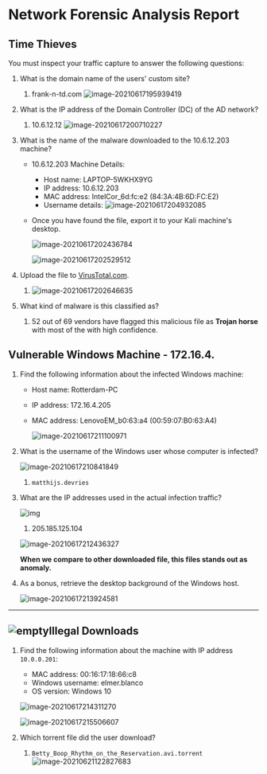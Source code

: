 # Network Forensic Analysis Report

## Time Thieves 


You must inspect your traffic capture to answer the following questions:

1. What is the domain name of the users' custom site?

   1. frank-n-td.com
      ![image-20210617195939419](images/network/domain_name.png)

2. What is the IP address of the Domain Controller (DC) of the AD network?

   1. 10.6.12.12
      ![image-20210617200710227](images/network/domain_controller.png)

3. What is the name of the malware downloaded to the 10.6.12.203 machine?
   

   - 10.6.12.203 Machine Details:

     - Host name: LAPTOP-5WKHX9YG
     - IP address: 10.6.12.203
     - MAC address: IntelCor_6d:fc:e2 (84:3A:4B:6D:FC:E2)
     - Username details:
       ![image-20210617204932085](images/network/10.6.12.203_machine.png)
   
   - Once you have found the file, export it to your Kali machine's desktop.
   
     ![image-20210617202436784](images/network/find_june11.dll.png)
   
     ![image-20210617202529512](images/network/export_june11.dll.png)
   
     
   
4. Upload the file to [VirusTotal.com](https://www.virustotal.com/gui/). 

   1. ![image-20210617202646635](images/network/upload_virus_total.png)

5. What kind of malware is this classified as?

   1. 52 out of 69 vendors have flagged this malicious file as **Trojan horse** with most of the with high confidence.

## Vulnerable Windows Machine - 172.16.4.

1. Find the following information about the infected Windows machine:

   - Host name: Rotterdam-PC

   - IP address: 172.16.4.205

   - MAC address: LenovoEM_b0:63:a4 (00:59:07:B0:63:A4)

     ![image-20210617211100971](images/network/vulnerable_windows_machine.png)

2. What is the username of the Windows user whose computer is infected?

   ![image-20210617210841849](images/network/vulnerable_windows_machine_username.png)

   1. `matthijs.devries`

3. What are the IP addresses used in the actual infection traffic?

   ![img](images/network/ip_address_actual_infection_traffic.png)

   1. 205.185.125.104

   ![image-20210617212436327](images/network/actual_infection_traffic_anomaly.png)

   **When we compare to other downloaded file, this files stands out as anomaly.** 

4. As a bonus, retrieve the desktop background of the Windows host.

   ![image-20210617213924581](images/network/finding_desktop_background_image.png)

---

## ![empty](images/network/desktop_background_image.gif)Illegal Downloads

1. Find the following information about the machine with IP address `10.0.0.201`:
    - MAC address: 00:16:17:18:66:c8
    - Windows username: elmer.blanco
    - OS version: Windows 10

    ![image-20210617214311270](images/network/10.0.0.201_machine_details.png)
    
    ![image-20210617215506607](images/network/10.0.0.201_machine_os_details.png)
    
2. Which torrent file did the user download?

    1. `Betty_Boop_Rhythm_on_the_Reservation.avi.torrent`
        ![image-20210621122827683](images/network/torrent_file_name.png)

    